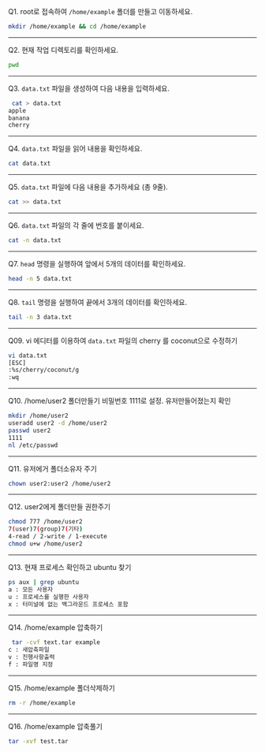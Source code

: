 Q1. root로 접속하여 `/home/example` 폴더를 만들고 이동하세요.  
```bash
mkdir /home/example && cd /home/example
```

---

Q2. 현재 작업 디렉토리를 확인하세요.  
```bash
pwd
```

---

Q3. `data.txt` 파일을 생성하여 다음 내용을 입력하세요.  
```bash
 cat > data.txt
apple
banana
cherry
```

---

Q4. `data.txt` 파일을 읽어 내용을 확인하세요.  
```bash
cat data.txt
```

---

Q5. `data.txt` 파일에 다음 내용을 추가하세요 (총 9줄).  
```bash
cat >> data.txt
```

---

Q6. `data.txt` 파일의 각 줄에 번호를 붙이세요.  
```bash
cat -n data.txt
```

---

Q7.  `head` 명령을 실행하여 앞에서 5개의 데이터를 확인하세요.  
```bash
head -n 5 data.txt
```

---

Q8. `tail` 명령을 실행하여 끝에서 3개의 데이터를 확인하세요.  
```bash
tail -n 3 data.txt
```

---

Q09. vi 에디터를 이용하여  `data.txt` 파일의 cherry 를 coconut으로 수정하기
```bash
vi data.txt
[ESC]
:%s/cherry/coconut/g
:wq
```

---

Q10.   /home/user2 폴더만들기 비밀번호  1111로 설정. 유저만들어졌는지 확인
```bash
mkdir /home/user2
useradd user2 -d /home/user2
passwd user2
1111
nl /etc/passwd
```

---

Q11.   유저에거 폴더소유자 주기
```bash
chown user2:user2 /home/user2
```

---

Q12.   user2에게 폴더만들 권한주기
```bash
chmod 777 /home/user2
7(user)7(group)7(기타)
4-read / 2-write / 1-execute
chmod u+w /home/user2
```

---

Q13.  현재 프로세스 확인하고   ubuntu  찾기
```bash
ps aux | grep ubuntu
a : 모든 사용자
u : 프로세스를 실행한 사용자
x : 터미널에 없는 백그라운드 프로세스 포함
```

---

Q14.  /home/example   압축하기
```bash
 tar -cvf text.tar example
c : 새압축파일
v : 진행사항출력
f : 파일명 지정
```

---

Q15.  /home/example   폴더삭제하기
```bash
rm -r /home/example
```

---

Q16.  /home/example   압축풀기
```bash
tar -xvf test.tar
```